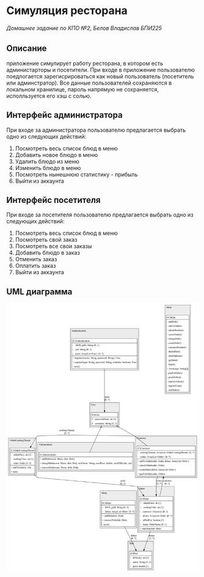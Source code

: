 # Симуляция ресторана
###### Домашнее задание по КПО №2, Белов Владислав БПИ225
## Описание
приложение симулирует работу ресторана, в котором есть администарторы и посетители. При входе в приложение пользователю поедлогается зарегисрироваться как новый пользователь (посетитель или админстратор). Все данные пользователей сохраняются в локальном хранилице, пароль напрямую не сохраняется, исполльзуется его хэш с солью.

## Интерфейс администратора
При входе за администратора пользователю предлагается выбрать одно из следующих действий:

1. Посмотреть весь список блюд в меню
2. Добавить новое блюдо в меню
3. Удалить блюдо из меню
4. Изменить блюдо в меню
5. Посмотреть нынешнюю статистику - прибыль
6. Выйти из аккаунта

## Интерфейс посетителя
При входе за посетителя пользователю предлагается выбрать одно из следующих действий:

1. Посмотреть весь список блюд в меню
2. Посмотреть свой заказ
3. Посмотреть все свои заказы
4. Добавить блюдо в заказ
5. Отменить заказ
6. Оплатить заказ
7. Выйти из аккаунта

## UML диаграмма
![UML](Main_structure.png)